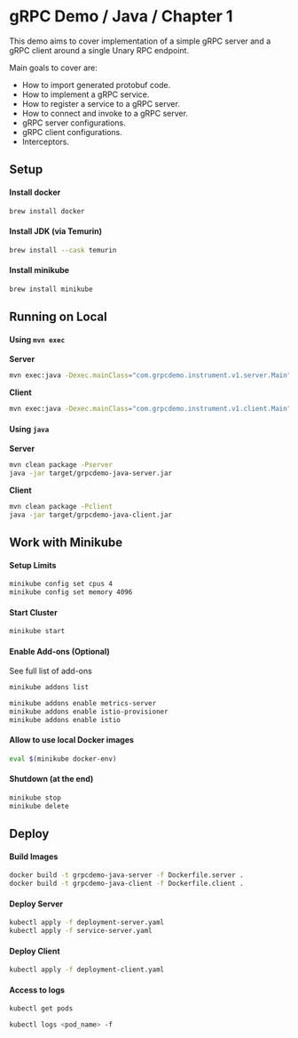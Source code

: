 # gRPC Demo / Java / Chapter 1

This demo aims to cover implementation of a simple gRPC server and a gRPC client around a single Unary RPC endpoint.

Main goals to cover are:

- How to import generated protobuf code.
- How to implement a gRPC service.
- How to register a service to a gRPC server.
- How to connect and invoke to a gRPC server.
- gRPC server configurations.
- gRPC client configurations.
- Interceptors.

## Setup

#### Install docker

```sh
brew install docker
```

#### Install JDK (via Temurin)

```sh
brew install --cask temurin
```

#### Install minikube

```sh
brew install minikube
```

## Running on Local

#### Using `mvn exec`

**Server**

```sh
mvn exec:java -Dexec.mainClass="com.grpcdemo.instrument.v1.server.Main"
```

**Client**

```sh
mvn exec:java -Dexec.mainClass="com.grpcdemo.instrument.v1.client.Main"
```

#### Using `java`

**Server**

```sh
mvn clean package -Pserver
java -jar target/grpcdemo-java-server.jar
```

**Client**

```sh
mvn clean package -Pclient
java -jar target/grpcdemo-java-client.jar
```

## Work with Minikube

#### Setup Limits

```sh
minikube config set cpus 4
minikube config set memory 4096
```

#### Start Cluster

```sh
minikube start
```

#### Enable Add-ons (Optional)

See full list of add-ons

```sh
minikube addons list
```

```sh
minikube addons enable metrics-server
minikube addons enable istio-provisioner
minikube addons enable istio
```

#### Allow to use local Docker images

```sh
eval $(minikube docker-env)
```

#### Shutdown (at the end)

```sh
minikube stop
minikube delete
```

## Deploy

#### Build Images

```sh
docker build -t grpcdemo-java-server -f Dockerfile.server .
docker build -t grpcdemo-java-client -f Dockerfile.client .
```

#### Deploy Server

```sh
kubectl apply -f deployment-server.yaml
kubectl apply -f service-server.yaml
```

#### Deploy Client

```sh
kubectl apply -f deployment-client.yaml
```

#### Access to logs

```sh
kubectl get pods
```

```sh
kubectl logs <pod_name> -f
```